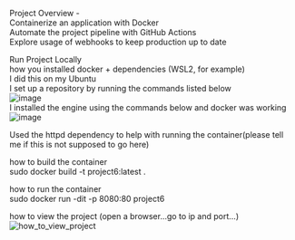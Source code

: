 Project Overview -   
Containerize an application with Docker  
Automate the project pipeline with GitHub Actions  
Explore usage of webhooks to keep production up to date  
  
Run Project Locally  
how you installed docker + dependencies (WSL2, for example)  
I did this on my Ubuntu  
I set up a repository by running the commands listed below  
![image](https://user-images.githubusercontent.com/77360294/144364432-bcb5ad71-16bd-4817-aab3-00f8ea4d97a9.png)  
I installed the engine using the commands below and docker was working  
![image](https://user-images.githubusercontent.com/77360294/144364512-fff8b1a5-7a14-434f-9ce4-2f0d68ed6040.png)  

Used the httpd dependency to help with running the container(please tell me if this is not supposed to go here)  

how to build the container  
sudo docker build -t project6:latest .  

how to run the container  
sudo docker run -dit -p 8080:80 project6  

how to view the project (open a browser...go to ip and port...)  
![how_to_view_project](https://user-images.githubusercontent.com/77360294/144363107-670c234f-25dd-4223-a9bb-0cea287e29e0.PNG)  

